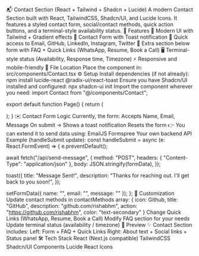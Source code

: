 📬 Contact Section (React + Tailwind + Shadcn + Lucide)
A modern Contact Section built with React, TailwindCSS, Shadcn/UI, and Lucide Icons.
It features a styled contact form, social/contact methods, quick action buttons, and a terminal-style availability status.
🚀 Features
🎨 Modern UI with Tailwind + Gradient effects
📩 Contact Form with Toast notification
🔗 Quick access to Email, GitHub, LinkedIn, Instagram, Twitter
🧩 Extra section below form with FAQ + Quick Links (WhatsApp, Resume, Book a Call)
🖥️ Terminal-style status (Availability, Response time, Timezone)
⚡ Responsive and mobile-friendly
📂 File Location
Place the component in:
src/components/Contact.tsx
⚙️ Setup
Install dependencies (if not already):
npm install lucide-react @radix-ui/react-toast
Ensure you have Shadcn/UI installed and configured:
npx shadcn-ui init
Import the component wherever you need:
import Contact from "@/components/Contact";

export default function Page() {
  return (
    <div>
      <Contact />
    </div>
  );
}
✉️ Contact Form Logic
Currently, the form:
Accepts Name, Email, Message
On submit → Shows a toast notification
Resets the form
👉 You can extend it to send data using:
EmailJS
Formspree
Your own backend API
Example (handleSubmit update):
const handleSubmit = async (e: React.FormEvent) => {
  e.preventDefault();
  
  await fetch("/api/send-message", {
    method: "POST",
    headers: { "Content-Type": "application/json" },
    body: JSON.stringify(formData),
  });

  toast({
    title: "Message Sent!",
    description: "Thanks for reaching out. I'll get back to you soon!",
  });

  setFormData({ name: "", email: "", message: "" });
};
🎯 Customization
Update contact methods in contactMethods array:
{
  icon: Github,
  title: "GitHub",
  description: "github.com/rishabhm",
  action: "https://github.com/rishabhm",
  color: "text-secondary"
}
Change Quick Links (WhatsApp, Resume, Book a Call)
Modify FAQ section for your needs
Update terminal status (availability / timezone)
📸 Preview
✨ Contact Section includes:
Left: Form + FAQ + Quick Links
Right: About text + Social links + Status panel
🛠️ Tech Stack
React (Next.js compatible)
TailwindCSS
Shadcn/UI Components
Lucide React Icons
